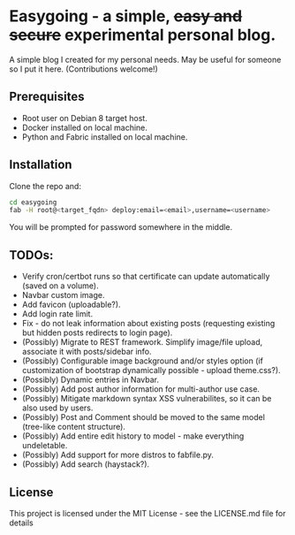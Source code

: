 # Easygoing - a simple, ~~easy and secure~~ experimental personal blog.
A simple blog I created for my personal needs. May be useful for someone so I put it here. (Contributions welcome!)

## Prerequisites
- Root user on Debian 8 target host.
- Docker installed on local machine.
- Python and Fabric installed on local machine. 

## Installation
Clone the repo and:
```bash
cd easygoing
fab -H root@<target_fqdn> deploy:email=<email>,username=<username> 
```
You will be prompted for password somewhere in the middle.

## TODOs: 
- Verify cron/certbot runs so that certificate can update automatically (saved on a volume).
- Navbar custom image.
- Add favicon (uploadable?).
- Add login rate limit.
- Fix - do not leak information about existing posts (requesting existing but hidden posts redirects to login page).
- (Possibly) Migrate to REST framework. Simplify image/file upload, associate it with posts/sidebar info. 
- (Possibly) Configurable image background and/or styles option (if customization of bootstrap dynamically possible - upload theme.css?).
- (Possibly) Dynamic entries in Navbar.
- (Possibly) Add post author information for multi-author use case.
- (Possibly) Mitigate markdown syntax XSS vulnerabilites, so it can be also used by users.
- (Possibly) Post and Comment should be moved to the same model (tree-like content structure).
- (Possibly) Add entire edit history to model - make everything undeletable.
- (Possibly) Add support for more distros to fabfile.py.
- (Possibly) Add search (haystack?).

## License
This project is licensed under the MIT License - see the LICENSE.md file for details
